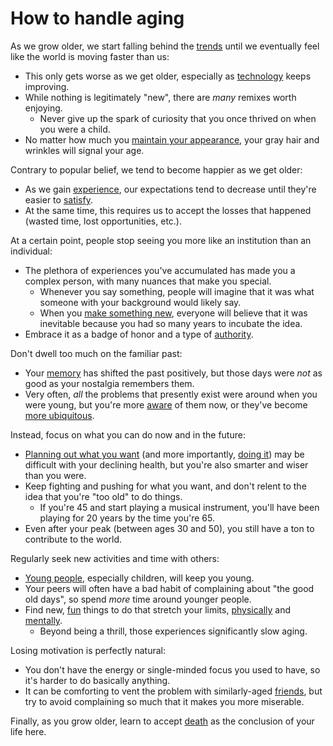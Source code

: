 
# How to handle aging

As we grow older, we start falling behind the [trends](trends.md) until we eventually feel like the world is moving faster than us:

- This only gets worse as we get older, especially as [technology](technology.md) keeps improving.
- While nothing is legitimately "new", there are *many* remixes worth enjoying.
  - Never give up the spark of curiosity that you once thrived on when you were a child.
- No matter how much you [maintain your appearance](people-2_image.md), your gray hair and wrinkles will signal your age.

Contrary to popular belief, we tend to become happier as we get older:

- As we gain [experience](understanding.md), our expectations tend to decrease until they're easier to [satisfy](happiness.md).
- At the same time, this requires us to accept the losses that happened (wasted time, lost opportunities, etc.).

At a certain point, people stop seeing you more like an institution than an individual:

- The plethora of experiences you've accumulated has made you a complex person, with many nuances that make you special.
  - Whenever you say something, people will imagine that it was what someone with your background would likely say.
  - When you [make something new](mind-creativity.md), everyone will believe that it was inevitable because you had so many years to incubate the idea.
- Embrace it as a badge of honor and a type of [authority](power-types.md).

Don't dwell too much on the familiar past:

- Your [memory](mind-memory.md) has shifted the past positively, but those days were *not* as good as your nostalgia remembers them.
- Very often, *all* the problems that presently exist were around when you were young, but you're more [aware](awareness.md) of them now, or they've become [more ubiquitous](trends.md).

Instead, focus on what you can do now and in the future:

- [Planning out what you want](success-3_goals.md) (and more importantly, [doing it](success-5_persevering.md)) may be difficult with your declining health, but you're also smarter and wiser than you were.
- Keep fighting and pushing for what you want, and don't relent to the idea that you're "too old" to do things.
  - If you're 45 and start playing a musical instrument, you'll have been playing for 20 years by the time you're 65.
- Even after your peak (between ages 30 and 50), you still have a ton to contribute to the world.

Regularly seek new activities and time with others:

- [Young people](maturity.md), especially children, will keep you young.
- Your peers will often have a bad habit of complaining about "the good old days", so spend *more* time around younger people.
- Find new, [fun](fun.md) things to do that stretch your limits, [physically](body-3_exercise.md) and [mentally](mind-memory.md).
  - Beyond being a thrill, those experiences significantly slow aging.

Losing motivation is perfectly natural:

- You don't have the energy or single-minded focus you used to have, so it's harder to do basically anything.
- It can be comforting to vent the problem with similarly-aged [friends](people-4_friends.md), but try to avoid complaining so much that it makes you more miserable.

Finally, as you grow older, learn to accept [death](hardship-death.md) as the conclusion of your life here.
